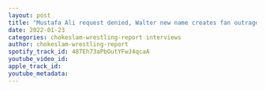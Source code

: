 ```yaml
---
layout: post
title: "Mustafa Ali request denied, Walter new name creates fan outrage, Plus interview w/ECPW Viral Champ Mike \"Love\" Jones plus more"
date: 2022-01-23
categories: chokeslam-wrestling-report interviews
author: chokeslam-wrestling-report
spotify_track_id: 48TEh73aPbOutYFwJ4qcaA
youtube_video_id: 
apple_track_id: 
youtube_metadata: 
---
```

